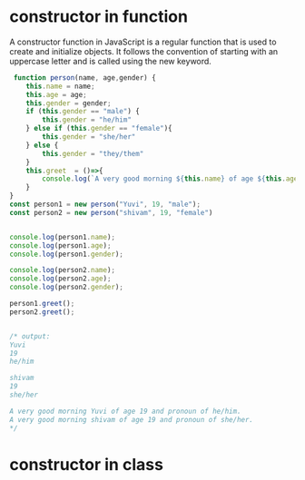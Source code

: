 # constructor in function

A constructor function in JavaScript is a regular function that is used to create and initialize objects. It follows the convention of starting with an uppercase letter and is called using the new keyword.


```js
 function person(name, age,gender) {
    this.name = name;
    this.age = age;
    this.gender = gender;
    if (this.gender == "male") {
        this.gender = "he/him"
    } else if (this.gender == "female"){
        this.gender = "she/her"
    } else {
        this.gender = "they/them"
    }
    this.greet  = ()=>{
        console.log(`A very good morning ${this.name} of age ${this.age} and pronoun of ${this.gender}.`);
    }
}
const person1 = new person("Yuvi", 19, "male");
const person2 = new person("shivam", 19, "female")


console.log(person1.name);
console.log(person1.age);
console.log(person1.gender);    

console.log(person2.name);
console.log(person2.age);
console.log(person2.gender);    

person1.greet();
person2.greet();


/* output:
Yuvi
19
he/him

shivam
19
she/her

A very good morning Yuvi of age 19 and pronoun of he/him.
A very good morning shivam of age 19 and pronoun of she/her.
*/
```

# constructor in class

